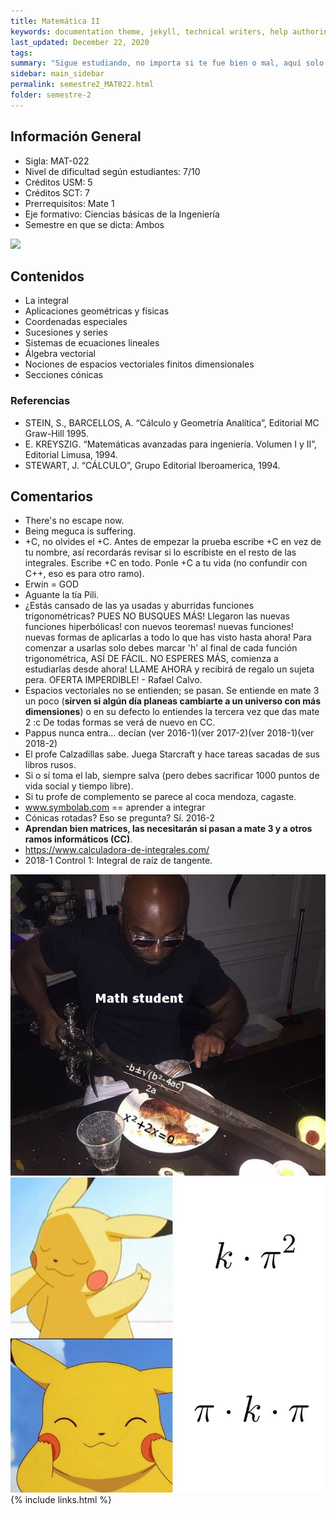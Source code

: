 ```yaml
---
title: Matemática II
keywords: documentation theme, jekyll, technical writers, help authoring tools, hat replacements
last_updated: December 22, 2020
tags:
summary: "Sigue estudiando, no importa si te fue bien o mal, aquí solo la wea va de mal en peor. Los que se confían reprueban creyendo que les irá bien igual."
sidebar: main_sidebar
permalink: semestre2_MAT022.html
folder: semestre-2
---
```


## Información General 

* Sigla: MAT-022
* Nivel de dificultad según estudiantes: 7/10
* Créditos USM: 5
* Créditos SCT: 7
* Prerrequisitos: Mate 1
* Eje formativo: Ciencias básicas de la Ingeniería 
* Semestre en que se dicta: Ambos

<img id="right-img" src="{{ site.baseurl }}/images/semestre-2/la_vaca.jpg">

## Contenidos

* La integral
* Aplicaciones geométricas y físicas
* Coordenadas especiales 
* Sucesiones y series
* Sistemas de ecuaciones lineales
* Álgebra vectorial
* Nociones de espacios vectoriales finitos dimensionales
* Secciones cónicas 

### Referencias

* STEIN, S., BARCELLOS, A. “Cálculo y Geometría Analítica”, Editorial MC Graw-Hill 1995. 
* E. KREYSZIG. “Matemáticas avanzadas para ingeniería. Volumen I y II”, Editorial Limusa, 1994. 
* STEWART, J. “CÁLCULO”, Grupo Editorial Iberoamerica, 1994.

## Comentarios 

* There's no escape now.
* Being meguca is suffering.
* +C, no olvides el +C. Antes de empezar la prueba escribe +C en vez de tu nombre, así recordarás revisar si lo escribiste en el resto de las integrales. Escribe +C en todo. Ponle +C a tu vida (no confundir con C++, eso es para otro ramo).
* Erwin = GOD
* Aguante la tía Pili.
* ¿Estás cansado de las ya usadas y aburridas funciones trigonométricas? PUES NO BUSQUES MÁS! Llegaron las nuevas funciones hiperbólicas! con nuevos teoremas! nuevas funciones! nuevas formas de aplicarlas a todo lo que has visto hasta ahora! Para comenzar a usarlas solo debes marcar 'h' al final de cada función trigonométrica, ASÍ DE FÁCIL. NO ESPERES MÁS, comienza a estudiarlas desde ahora! LLAME AHORA y recibirá de regalo un sujeta pera. OFERTA IMPERDIBLE! - Rafael Calvo.
* Espacios vectoriales no se entienden; se pasan. Se entiende en mate 3 un poco (**sirven si algún día planeas cambiarte a un universo con más dimensiones**) o en su defecto lo entiendes la tercera vez que das mate 2 :c De todas formas se verá de nuevo en CC. 
* Pappus nunca entra... decían (ver 2016-1)(ver 2017-2)(ver 2018-1)(ver 2018-2)
* El profe Calzadillas sabe. Juega Starcraft y hace tareas sacadas de sus libros rusos.
* Si o sí toma el lab, siempre salva (pero debes sacrificar 1000 puntos de vida social y tiempo libre).
* Si tu profe de complemento se parece al coca mendoza, cagaste.
* www.symbolab.com == aprender a integrar
* Cónicas rotadas? Eso se pregunta? Sí. 2016-2
* **Aprendan bien matrices, las necesitarán si pasan a mate 3 y a otros ramos informáticos (CC)**.
* https://www.calculadora-de-integrales.com/
* 2018-1 Control 1: Integral de raíz de tangente.
<img src="images/semestre-2/cuadratica.jpg" alt="collapse" height="auto">
<img src="images/semestre-2/pi_k_pi.jpg" alt="collapse" height="auto">
{% include links.html %}
